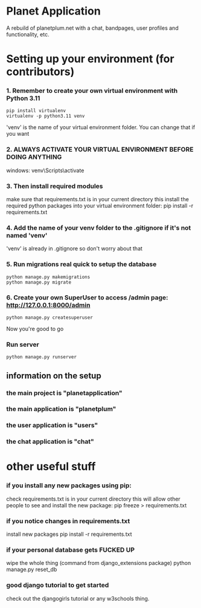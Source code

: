 # Planet Application
A rebuild of planetplum.net with a chat, bandpages, user profiles and functionality, etc.

# Setting up your environment (for contributors)
### 1. Remember to create your own virtual environment with Python 3.11
    pip install virtualenv
    virtualenv -p python3.11 venv
'venv' is the name of your virtual environment folder. You can change that if you want
### 2. ALWAYS ACTIVATE YOUR VIRTUAL ENVIRONMENT BEFORE DOING ANYTHING
windows:
    venv\Scripts\activate 
### 3. Then install required modules
make sure that requirements.txt is in your current directory
this install the required python packages into your virtual environment folder:
    pip install -r requirements.txt
### 4. Add the name of your venv folder to the .gitignore if it's not named 'venv'
'venv' is already in .gitignore so don't worry about that
### 5. Run migrations real quick to setup the database
    python manage.py makemigrations
    python manage.py migrate
### 6. Create your own SuperUser to access /admin page: http://127.0.0.1:8000/admin
    python manage.py createsuperuser
Now you're good to go

### Run server
    python manage.py runserver

## information on the setup
### the main project is "planetapplication"
### the main application is "planetplum"
### the user application is "users"
### the chat application is "chat"

# other useful stuff
### if you install any new packages using pip:
check requirements.txt is in your current directory
this will allow other people to see and install the new package:
    pip freeze > requirements.txt
### if you notice changes in requirements.txt
install new packages
    pip install -r requirements.txt
### if your personal database gets FUCKED UP
wipe the whole thing (command from django_extensions package)
    python manage.py reset_db
### good django tutorial to get started
check out the djangogirls tutorial or any w3schools thing.